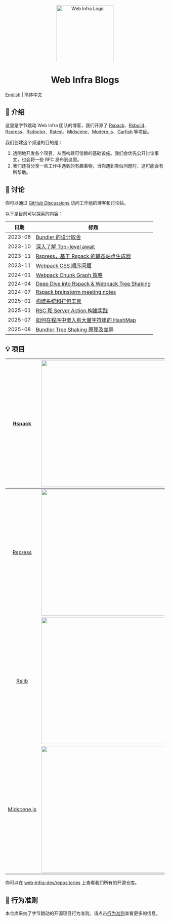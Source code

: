 <div align="center">
  <a href="https://webinfra.org/" target="blank"><img src="https://lf3-static.bytednsdoc.com/obj/eden-cn/zq-uylkvT/ljhwZthlaukjlkulzlp/web-infra-logo.png" width="180" alt="Web Infra Logo" /></a>
</div>

<h1 align="center">Web Infra Blogs</h1>

[English](./README.md) | 简体中文

## 👋 介绍

这里是字节跳动 Web Infra 团队的博客，我们开源了 [Rspack](https://github.com/web-infra-dev/rspack)、[Rsbuild](https://github.com/web-infra-dev/rsbuild)、[Rspress](https://github.com/web-infra-dev/rspress)、[Rsdoctor](https://github.com/web-infra-dev/rsdoctor)、[Rstest](https://github.com/web-infra-dev/rstest)、[Midscene](https://github.com/web-infra-dev/midscene)、[Modern.js](https://github.com/web-infra-dev/modern.js)、[Garfish](https://github.com/web-infra-dev/garfish) 等项目。

我们创建这个频道的目的是：

1. 透明地开发各个项目，从而构建可信赖的基础设施。我们会优先公开讨论事宜，也会将一些 RFC 发布到这里。
2. 我们还将分享一些工作中遇到的有趣事物，当你遇到类似问题时，这可能会有所帮助。

## 💬 讨论

你可以通过 [GitHub Discussions](https://github.com/web-infra-dev/wg/discussions) 访问工作组的博客和讨论帖。

以下是目前可以探索的内容：

| 日期    | 标题                                                                                                 |
| ------- | ---------------------------------------------------------------------------------------------------- |
| 2023-08 | [Bundler 的设计取舍](https://github.com/orgs/web-infra-dev/discussions/4)                            |
| 2023-10 | [深入了解 Top-level await](https://github.com/orgs/web-infra-dev/discussions/10)                     |
| 2023-11 | [Rspress，基于 Rspack 的静态站点生成器](https://github.com/web-infra-dev/wg/discussions/5)           |
| 2023-11 | [Webpack CSS 顺序问题](https://github.com/orgs/web-infra-dev/discussions/13)                         |
| 2024-01 | [Webpack Chunk Graph 策略](https://github.com/orgs/web-infra-dev/discussions/16)                     |
| 2024-04 | [Deep Dive into Rspack & Webpack Tree Shaking](https://github.com/orgs/web-infra-dev/discussions/17) |
| 2024-07 | [Rspack brainstorm meeting notes](https://github.com/web-infra-dev/rspack/discussions/7405)          |
| 2025-01 | [构建系统和打包工具](https://github.com/orgs/web-infra-dev/discussions/22)                           |
| 2025-01 | [RSC 和 Server Action 构建实践](https://github.com/orgs/web-infra-dev/discussions/21)                |
| 2025-07 | [如何在程序中嵌入有大量字符串的 HashMap](https://github.com/orgs/web-infra-dev/discussions/26)       |
| 2025-08 | [Bundler Tree Shaking 原理及差异](https://github.com/orgs/web-infra-dev/discussions/28)              |

## 💡 项目

|    [Rspack](https://github.com/web-infra-dev/rspack)     |  <a href="https://github.com/web-infra-dev/rspack" target="blank"><img src="https://github.com/user-attachments/assets/62a89253-dfdc-4564-b900-72b9e5186643" width="400" /></a>  |   [Rsbuild](https://github.com/web-infra-dev/rsbuild)   |  <a href="https://github.com/web-infra-dev/rsbuild" target="blank"><img src="https://github.com/user-attachments/assets/6ba8fe2e-9160-4841-b298-82773a3466e1" width="400" /></a>  |
| :------------------------------------------------------: | :------------------------------------------------------------------------------------------------------------------------------------------------------------------------------: | :-----------------------------------------------------: | :-------------------------------------------------------------------------------------------------------------------------------------------------------------------------------: |
|   [Rspress](https://github.com/web-infra-dev/rspress)    | <a href="https://github.com/web-infra-dev/rspress" target="blank"><img src="https://github.com/user-attachments/assets/610e5b3f-2f1a-4a0c-81a9-bc75bc0928cb" width="400" /></a>  |  [Rsdoctor](https://github.com/web-infra-dev/rsdoctor)  | <a href="https://github.com/web-infra-dev/rsdoctor" target="blank"><img src="https://github.com/user-attachments/assets/3b1612e5-c6d0-43ee-9313-722a2458d4be" width="400" /></a>  |
|     [Rslib](https://github.com/web-infra-dev/rslib)      |  <a href="https://github.com/web-infra-dev/rslib" target="blank"><img src="https://github.com/user-attachments/assets/39cb6d20-b6e7-48e9-bb48-b8a8f2a2c680" width="400" /></a>   |    [Rstest](https://github.com/web-infra-dev/rstest)    |  <a href="https://github.com/web-infra-dev/rstest" target="blank"><img src="https://github.com/user-attachments/assets/c87a3499-2a54-40c4-9d2c-7575d85d6d9b" width="400" /></a>   |
| [Midscene.js](https://github.com/web-infra-dev/midscene) | <a href="https://github.com/web-infra-dev/midscene" target="blank"><img src="https://github.com/user-attachments/assets/1cc0330f-91c3-4e27-8035-e730b05e1104" width="400" /></a> | [Modern.js](https://github.com/web-infra-dev/modern.js) | <a href="https://github.com/web-infra-dev/modern.js" target="blank"><img src="https://github.com/user-attachments/assets/9bdc7030-53cc-4d98-bcd0-c2a2bdc273ce" width="400" /></a> |

你可以在 [web-infra-dev/repositories](https://github.com/orgs/web-infra-dev/repositories?sort=stargazers) 上查看我们所有的开源仓库。

## 🤝 行为准则

本仓库采纳了字节跳动的开源项目行为准则。请点击[行为准则](./CODE_OF_CONDUCT.md)查看更多的信息。
